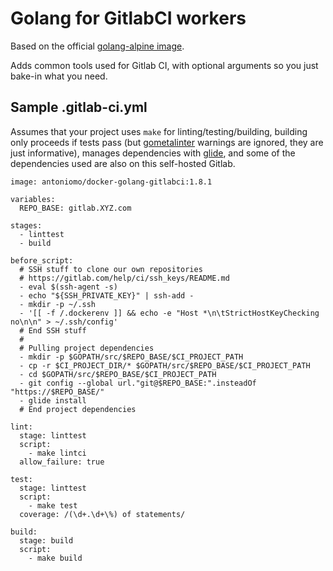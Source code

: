 # Golang for GitlabCI workers

Based on the official [golang-alpine
image](https://github.com/docker-library/golang/tree/master/1.8/alpine).

Adds common tools used for Gitlab CI, with optional arguments so you just
bake-in what you need.

## Sample .gitlab-ci.yml

Assumes that your project uses `make` for linting/testing/building, building
only proceeds if tests pass (but
[gometalinter](https://github.com/alecthomas/gometalinter) warnings are ignored,
they are just informative), manages dependencies with
[glide](https://github.com/Masterminds/glide), and some of the dependencies used
are also on this self-hosted Gitlab.

```
image: antoniomo/docker-golang-gitlabci:1.8.1

variables:
  REPO_BASE: gitlab.XYZ.com

stages:
  - linttest
  - build

before_script:
  # SSH stuff to clone our own repositories
  # https://gitlab.com/help/ci/ssh_keys/README.md
  - eval $(ssh-agent -s)
  - echo "${SSH_PRIVATE_KEY}" | ssh-add -
  - mkdir -p ~/.ssh
  - '[[ -f /.dockerenv ]] && echo -e "Host *\n\tStrictHostKeyChecking no\n\n" > ~/.ssh/config'
  # End SSH stuff
  #
  # Pulling project dependencies
  - mkdir -p $GOPATH/src/$REPO_BASE/$CI_PROJECT_PATH
  - cp -r $CI_PROJECT_DIR/* $GOPATH/src/$REPO_BASE/$CI_PROJECT_PATH
  - cd $GOPATH/src/$REPO_BASE/$CI_PROJECT_PATH
  - git config --global url."git@$REPO_BASE:".insteadOf "https://$REPO_BASE/"
  - glide install
  # End project dependencies

lint:
  stage: linttest
  script:
    - make lintci
  allow_failure: true

test:
  stage: linttest
  script:
    - make test
  coverage: /(\d+.\d+\%) of statements/

build:
  stage: build
  script:
    - make build
```
